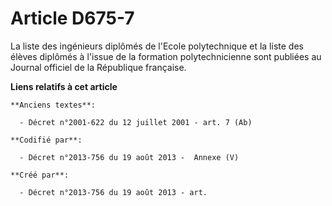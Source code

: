 # Article D675-7

La liste des ingénieurs diplômés de l'Ecole polytechnique et la liste des élèves diplômés à l'issue de la formation
polytechnicienne sont publiées au Journal officiel de la République française.

**Liens relatifs à cet article**

	**Anciens textes**:

	  - Décret n°2001-622 du 12 juillet 2001 - art. 7 (Ab)

	**Codifié par**:

	  - Décret n°2013-756 du 19 août 2013 -  Annexe (V)

	**Créé par**:

	  - Décret n°2013-756 du 19 août 2013 - art.

